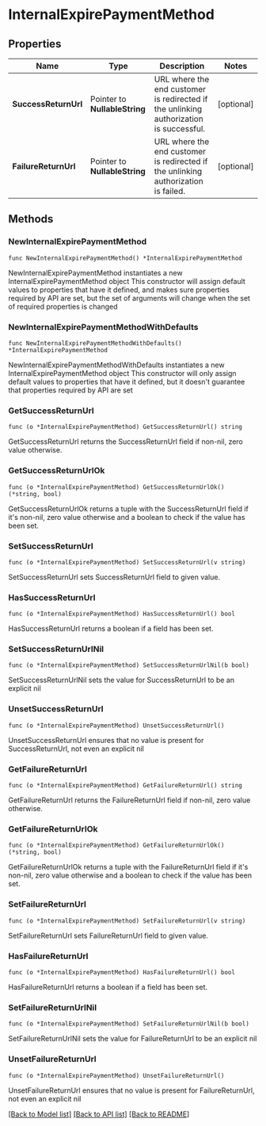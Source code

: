 # InternalExpirePaymentMethod

## Properties

Name | Type | Description | Notes
------------ | ------------- | ------------- | -------------
**SuccessReturnUrl** | Pointer to **NullableString** | URL where the end customer is redirected if the unlinking authorization is successful. | [optional] 
**FailureReturnUrl** | Pointer to **NullableString** | URL where the end customer is redirected if the unlinking authorization is failed. | [optional] 

## Methods

### NewInternalExpirePaymentMethod

`func NewInternalExpirePaymentMethod() *InternalExpirePaymentMethod`

NewInternalExpirePaymentMethod instantiates a new InternalExpirePaymentMethod object
This constructor will assign default values to properties that have it defined,
and makes sure properties required by API are set, but the set of arguments
will change when the set of required properties is changed

### NewInternalExpirePaymentMethodWithDefaults

`func NewInternalExpirePaymentMethodWithDefaults() *InternalExpirePaymentMethod`

NewInternalExpirePaymentMethodWithDefaults instantiates a new InternalExpirePaymentMethod object
This constructor will only assign default values to properties that have it defined,
but it doesn't guarantee that properties required by API are set

### GetSuccessReturnUrl

`func (o *InternalExpirePaymentMethod) GetSuccessReturnUrl() string`

GetSuccessReturnUrl returns the SuccessReturnUrl field if non-nil, zero value otherwise.

### GetSuccessReturnUrlOk

`func (o *InternalExpirePaymentMethod) GetSuccessReturnUrlOk() (*string, bool)`

GetSuccessReturnUrlOk returns a tuple with the SuccessReturnUrl field if it's non-nil, zero value otherwise
and a boolean to check if the value has been set.

### SetSuccessReturnUrl

`func (o *InternalExpirePaymentMethod) SetSuccessReturnUrl(v string)`

SetSuccessReturnUrl sets SuccessReturnUrl field to given value.

### HasSuccessReturnUrl

`func (o *InternalExpirePaymentMethod) HasSuccessReturnUrl() bool`

HasSuccessReturnUrl returns a boolean if a field has been set.

### SetSuccessReturnUrlNil

`func (o *InternalExpirePaymentMethod) SetSuccessReturnUrlNil(b bool)`

 SetSuccessReturnUrlNil sets the value for SuccessReturnUrl to be an explicit nil

### UnsetSuccessReturnUrl
`func (o *InternalExpirePaymentMethod) UnsetSuccessReturnUrl()`

UnsetSuccessReturnUrl ensures that no value is present for SuccessReturnUrl, not even an explicit nil
### GetFailureReturnUrl

`func (o *InternalExpirePaymentMethod) GetFailureReturnUrl() string`

GetFailureReturnUrl returns the FailureReturnUrl field if non-nil, zero value otherwise.

### GetFailureReturnUrlOk

`func (o *InternalExpirePaymentMethod) GetFailureReturnUrlOk() (*string, bool)`

GetFailureReturnUrlOk returns a tuple with the FailureReturnUrl field if it's non-nil, zero value otherwise
and a boolean to check if the value has been set.

### SetFailureReturnUrl

`func (o *InternalExpirePaymentMethod) SetFailureReturnUrl(v string)`

SetFailureReturnUrl sets FailureReturnUrl field to given value.

### HasFailureReturnUrl

`func (o *InternalExpirePaymentMethod) HasFailureReturnUrl() bool`

HasFailureReturnUrl returns a boolean if a field has been set.

### SetFailureReturnUrlNil

`func (o *InternalExpirePaymentMethod) SetFailureReturnUrlNil(b bool)`

 SetFailureReturnUrlNil sets the value for FailureReturnUrl to be an explicit nil

### UnsetFailureReturnUrl
`func (o *InternalExpirePaymentMethod) UnsetFailureReturnUrl()`

UnsetFailureReturnUrl ensures that no value is present for FailureReturnUrl, not even an explicit nil

[[Back to Model list]](../README.md#documentation-for-models) [[Back to API list]](../README.md#documentation-for-api-endpoints) [[Back to README]](../README.md)


